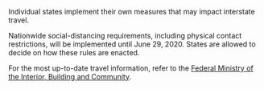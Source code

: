 Individual states implement their own measures that may impact interstate travel.

Nationwide social-distancing requirements, including physical contact restrictions, will be implemented until June 29, 2020. States are allowed to decide on how these rules are enacted.

For the most up-to-date travel information, refer to the [Federal Ministry of the Interior, Building and Community](https://www.bmi.bund.de/SharedDocs/faqs/EN/topics/civil-protection/coronavirus/coronavirus-faqs.html;jsessionid=6E220CBEC1484CEF34F9618F8E5197FA.2_cid287#doc13797140bodyText3).
